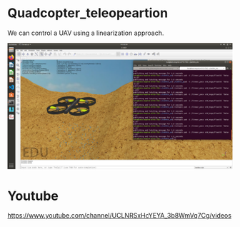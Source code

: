 # Quadcopter_teleopeartion

We can control a UAV using a linearization approach.

![Dolly city](uav.png)


# Youtube

https://www.youtube.com/channel/UCLNRSxHcYEYA_3b8WmVq7Cg/videos
